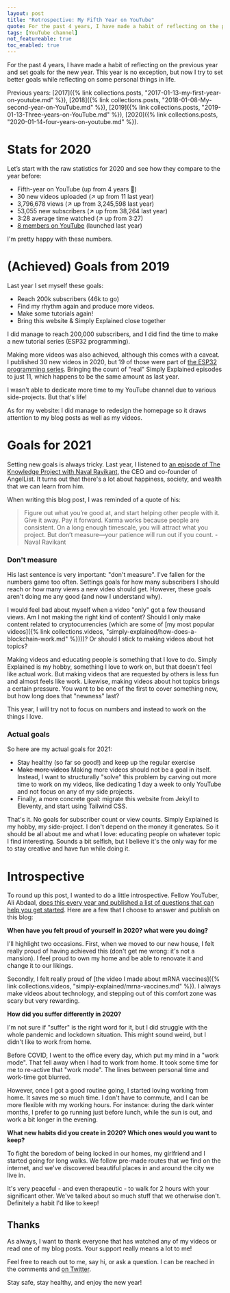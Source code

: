 ```yaml
---
layout: post
title: "Retrospective: My Fifth Year on YouTube"
quote: For the past 4 years, I have made a habit of reflecting on the previous year and set goals for the new year. This year is no exception, but now I try to set better goals while reflecting on some personal things in life.
tags: [YouTube channel]
not_featureable: true
toc_enabled: true
---
```


For the past 4 years, I have made a habit of reflecting on the previous year and set goals for the new year. This year is no exception, but now I try to set better goals while reflecting on some personal things in life.

<!--more-->

Previous years: [2017]({% link collections.posts, "2017-01-13-my-first-year-on-youtube.md" %}), [2018]({% link collections.posts, "2018-01-08-My-second-year-on-YouTube.md" %}), [2019]({% link collections.posts, "2019-01-13-Three-years-on-YouTube.md" %}), [2020]({% link collections.posts, "2020-01-14-four-years-on-youtube.md" %}).

# Stats for 2020
Let’s start with the raw statistics for 2020 and see how they compare to the year before:

* Fifth-year on YouTube (up from 4 years 🤪)
* 30 new videos uploaded (↗️ up from 11 last year)
* 3,796,678 views (↗️ up from 3,245,598 last year)
* 53,055 new subscribers (↗️ up from 38,264 last year)
* 3:28 average time watched (↗️ up from 3:27)
* [8 members on YouTube](https://www.youtube.com/channel/UCnxrdFPXJMeHru_b4Q_vTPQ/join) (launched last year)

I'm pretty happy with these numbers.

# (Achieved) Goals from 2019
Last year I set myself these goals:

* Reach 200k subscribers (46k to go)
* Find my rhythm again and produce more videos.
* Make some tutorials again!
* Bring this website & Simply Explained close together

I did manage to reach 200,000 subscribers, and I did find the time to make a new tutorial series (ESP32 programming).

Making more videos was also achieved, although this comes with a caveat. I published 30 new videos in 2020, but 19 of those were part of [the ESP32 programming series](https://www.youtube.com/playlist?list=PLzvRQMJ9HDiQ3OIuBWCEW6yE0S0LUWhGU). Bringing the count of "real" Simply Explained episodes to just 11, which happens to be the same amount as last year.

I wasn't able to dedicate more time to my YouTube channel due to various side-projects. But that's life! 

As for my website: I did manage to redesign the homepage so it draws attention to my blog posts as well as my videos. 

# Goals for 2021
Setting new goals is always tricky. Last year, I listened to [an episode of The Knowledge Project with Naval Ravikant](https://fs.blog/knowledge-project/naval-ravikant/), the CEO and co-founder of AngelList. It turns out that there's a lot about happiness, society, and wealth that we can learn from him.

When writing this blog post, I was reminded of a quote of his:

> Figure out what you’re good at, and start helping other people with it. Give it away. Pay it forward. Karma works because people are consistent. On a long enough timescale, you will attract what you project. But don’t measure—your patience will run out if you count. - Naval Ravikant

### Don't measure
His last sentence is very important: "don't measure". I've fallen for the numbers game too often. Settings goals for how many subscribers I should reach or how many views a new video should get. However, these goals aren't doing me any good (and now I understand why).

I would feel bad about myself when a video "only" got a few thousand views. Am I not making the right kind of content? Should I only make content related to cryptocurrencies (which are some of [my most popular videos]({% link collections.videos, "simply-explained/how-does-a-blockchain-work.md" %})))? Or should I stick to making videos about hot topics?

Making videos and educating people is something that I love to do. Simply Explained is my hobby, something I love to work on, but that doesn't feel like actual work. But making videos that are requested by others is less fun and almost feels like work. Likewise, making videos about hot topics brings a certain pressure. You want to be one of the first to cover something new, but how long does that "newness" last?

This year, I will try not to focus on numbers and instead to work on the things I love.

### Actual goals
So here are my actual goals for 2021:

* Stay healthy (so far so good!) and keep up the regular exercise
* <del>Make more videos</del> Making more videos should not be a goal in itself. Instead, I want to structurally "solve" this problem by carving out more time to work on my videos, like dedicating 1 day a week to only YouTube and not focus on any of my side projects.
* Finally, a more concrete goal: migrate this website from Jekyll to Eleventy, and start using Tailwind CSS.

That's it. No goals for subscriber count or view counts. Simply Explained is my hobby, my side-project. I don't depend on the money it generates. So it should be all about me and what I love: educating people on whatever topic I find interesting. Sounds a bit selfish, but I believe it's the only way for me to stay creative and have fun while doing it.

# Introspective
To round up this post, I wanted to do a little introspective. Fellow YouTuber, Ali Abdaal, [does this every year and published a list of questions that can help you get started](http://email.aliabdaal.com/issues/the-most-important-thing-i-do-each-year-295509). Here are a few that I choose to answer and publish on this blog:

**When have you felt proud of yourself in 2020? what were you doing?**

I'll highlight two occasions. First, when we moved to our new house, I felt really proud of having achieved this (don't get me wrong: it's not a mansion). I feel proud to own my home and be able to renovate it and change it to our likings.

Secondly, I felt really proud of [the video I made about mRNA vaccines]({% link collections.videos, "simply-explained/mrna-vaccines.md" %}). I always make videos about technology, and stepping out of this comfort zone was scary but very rewarding.

**How did you suffer differently in 2020?**

I'm not sure if "suffer" is the right word for it, but I did struggle with the whole pandemic and lockdown situation. This might sound weird, but I didn't like to work from home.

Before COVID, I went to the office every day, which put my mind in a "work mode".  That fell away when I had to work from home. It took some time for me to re-active that "work mode". The lines between personal time and work-time got blurred.

However, once I got a good routine going, I started loving working from home. It saves me so much time. I don't have to commute, and I can be more flexible with my working hours. For instance: during the dark winter months, I prefer to go running just before lunch, while the sun is out, and work a bit longer in the evening.

**What new habits did you create in 2020? Which ones would you want to keep?**

To fight the boredom of being locked in our homes, my girlfriend and I started going for long walks. We follow pre-made routes that we find on the internet, and we've discovered beautiful places in and around the city we live in.

It's very peaceful - and even therapeutic - to walk for 2 hours with your significant other. We've talked about so much stuff that we otherwise don't. Definitely a habit I'd like to keep!

## Thanks
As always, I want to thank everyone that has watched any of my videos or read one of my blog posts. Your support really means a lot to me!

Feel free to reach out to me, say hi, or ask a question. I can be reached in the comments and [on Twitter](https://twitter.com/Savjee/).

Stay safe, stay healthy, and enjoy the new year!
